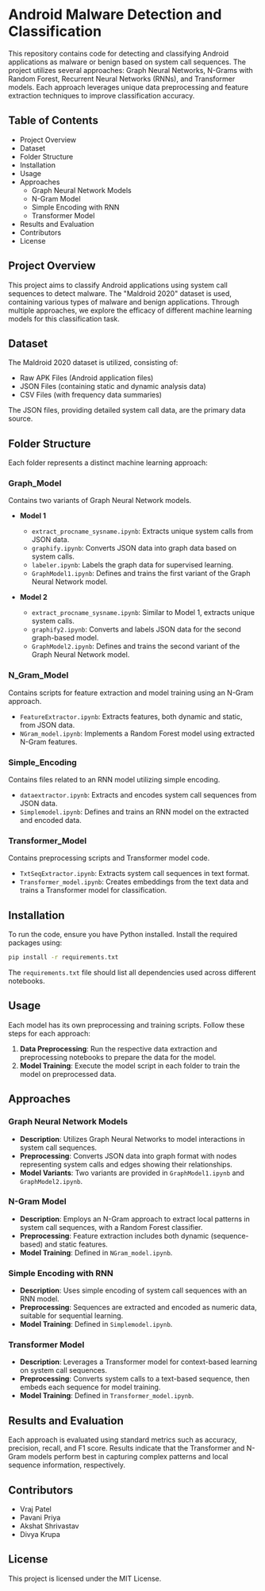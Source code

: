 
# Android Malware Detection and Classification

This repository contains code for detecting and classifying Android applications as malware or benign based on system call sequences. The project utilizes several approaches: Graph Neural Networks, N-Grams with Random Forest, Recurrent Neural Networks (RNNs), and Transformer models. Each approach leverages unique data preprocessing and feature extraction techniques to improve classification accuracy.

## Table of Contents
- Project Overview
- Dataset
- Folder Structure
- Installation
- Usage
- Approaches
  - Graph Neural Network Models
  - N-Gram Model
  - Simple Encoding with RNN
  - Transformer Model
- Results and Evaluation
- Contributors
- License

## Project Overview

This project aims to classify Android applications using system call sequences to detect malware. The "Maldroid 2020" dataset is used, containing various types of malware and benign applications. Through multiple approaches, we explore the efficacy of different machine learning models for this classification task.

## Dataset

The Maldroid 2020 dataset is utilized, consisting of:
- Raw APK Files (Android application files)
- JSON Files (containing static and dynamic analysis data)
- CSV Files (with frequency data summaries)

The JSON files, providing detailed system call data, are the primary data source.

## Folder Structure

Each folder represents a distinct machine learning approach:

### Graph_Model
Contains two variants of Graph Neural Network models.

- **Model 1**
  - `extract_procname_sysname.ipynb`: Extracts unique system calls from JSON data.
  - `graphify.ipynb`: Converts JSON data into graph data based on system calls.
  - `labeler.ipynb`: Labels the graph data for supervised learning.
  - `GraphModel1.ipynb`: Defines and trains the first variant of the Graph Neural Network model.

- **Model 2**
  - `extract_procname_sysname.ipynb`: Similar to Model 1, extracts unique system calls.
  - `graphify2.ipynb`: Converts and labels JSON data for the second graph-based model.
  - `GraphModel2.ipynb`: Defines and trains the second variant of the Graph Neural Network model.

### N_Gram_Model
Contains scripts for feature extraction and model training using an N-Gram approach.

- `FeatureExtractor.ipynb`: Extracts features, both dynamic and static, from JSON data.
- `NGram_model.ipynb`: Implements a Random Forest model using extracted N-Gram features.

### Simple_Encoding
Contains files related to an RNN model utilizing simple encoding.

- `dataextractor.ipynb`: Extracts and encodes system call sequences from JSON data.
- `Simplemodel.ipynb`: Defines and trains an RNN model on the extracted and encoded data.

### Transformer_Model
Contains preprocessing scripts and Transformer model code.

- `TxtSeqExtractor.ipynb`: Extracts system call sequences in text format.
- `Transformer_model.ipynb`: Creates embeddings from the text data and trains a Transformer model for classification.

## Installation

To run the code, ensure you have Python installed. Install the required packages using:

```bash
pip install -r requirements.txt
```
The `requirements.txt` file should list all dependencies used across different notebooks.

## Usage

Each model has its own preprocessing and training scripts. Follow these steps for each approach:

1. **Data Preprocessing**: Run the respective data extraction and preprocessing notebooks to prepare the data for the model.
2. **Model Training**: Execute the model script in each folder to train the model on preprocessed data.

## Approaches

### Graph Neural Network Models
- **Description**: Utilizes Graph Neural Networks to model interactions in system call sequences.
- **Preprocessing**: Converts JSON data into graph format with nodes representing system calls and edges showing their relationships.
- **Model Variants**: Two variants are provided in `GraphModel1.ipynb` and `GraphModel2.ipynb`.

### N-Gram Model
- **Description**: Employs an N-Gram approach to extract local patterns in system call sequences, with a Random Forest classifier.
- **Preprocessing**: Feature extraction includes both dynamic (sequence-based) and static features.
- **Model Training**: Defined in `NGram_model.ipynb`.

### Simple Encoding with RNN
- **Description**: Uses simple encoding of system call sequences with an RNN model.
- **Preprocessing**: Sequences are extracted and encoded as numeric data, suitable for sequential learning.
- **Model Training**: Defined in `Simplemodel.ipynb`.

### Transformer Model
- **Description**: Leverages a Transformer model for context-based learning on system call sequences.
- **Preprocessing**: Converts system calls to a text-based sequence, then embeds each sequence for model training.
- **Model Training**: Defined in `Transformer_model.ipynb`.

## Results and Evaluation

Each approach is evaluated using standard metrics such as accuracy, precision, recall, and F1 score. Results indicate that the Transformer and N-Gram models perform best in capturing complex patterns and local sequence information, respectively.

## Contributors

- Vraj Patel
- Pavani Priya
- Akshat Shrivastav
- Divya Krupa

## License

This project is licensed under the MIT License.
